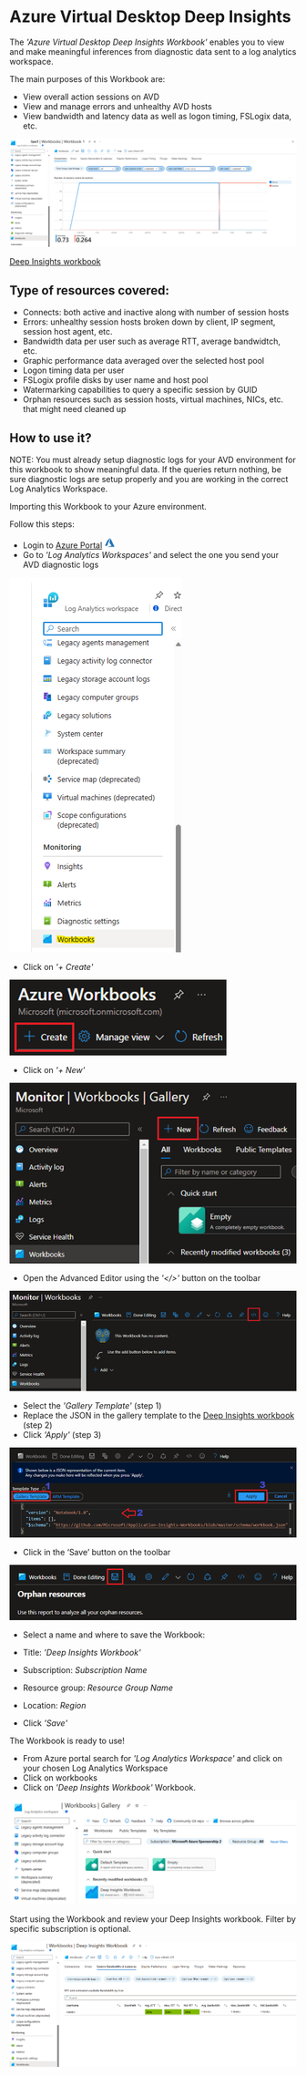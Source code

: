 # Azure Virtual Desktop Deep Insights

The _'Azure Virtual Desktop Deep Insights Workbook'_ enables you to view and make meaningful inferences from diagnostic data sent to a log analytics workspace.

The main purposes of this Workbook are:
* View overall action sessions on AVD
* View and manage errors and unhealthy AVD hosts
* View bandwidth and latency data as well as logon timing, FSLogix data, etc.

![image](../../docs/images/deepInsightsWorkbook/DeepInsightsWorkbookOverview.png)

[Deep Insights workbook](https://raw.githubusercontent.com/Azure/avdaccelerator/main/workload/workbooks/deepInsightsWorkbook/deepInsights.workbook)

## Type of resources covered:

* Connects: both active and inactive along with number of session hosts
* Errors: unhealthy session hosts broken down by client, IP segment, session host agent, etc.
* Bandwidth data per user such as average RTT, average bandwidtch, etc.
* Graphic performance data averaged over the selected host pool
* Logon timing data per user
* FSLogix profile disks by user name and host pool
* Watermarking capabilities to query a specific session by GUID
* Orphan resources such as session hosts, virtual machines, NICs, etc. that might need cleaned up


## How to use it?

NOTE: You must already setup diagnostic logs for your AVD environment for this workbook to show meaningful data. If the queries return nothing, be sure diagnostic logs are setup properly and you are working in the correct Log Analytics Workspace.

Importing this Workbook to your Azure environment.

Follow this steps:

* Login to [Azure Portal](https://portal.azure.com/) <img src="../../docs/icons/azure.png" width="20" height="20">
* Go to _'Log Analytics Workspaces'_ and select the one you send your AVD diagnostic logs 

![Deep Insights workbook 1](../../docs/images/deepInsightsWorkbook/workbookOnLaw.png)

* Click on _'+ Create'_

![Create monitoring workbook](../../docs/images/costOptimizationWorkbook/createworkbook.png)

* Click on _'+ New'_

![New monitoring workbook](../../docs/images/costOptimizationWorkbook/newworkbook.png)

* Open the Advanced Editor using the _'</>'_ button on the toolbar

![Edit monitoring workbook](../../docs/images/costOptimizationWorkbook/editworkbook.png)

* Select the _'Gallery Template'_ (step 1)
* Replace the JSON in the gallery template to the [Deep Insights workbook](https://raw.githubusercontent.com/Azure/avdaccelerator/main/workload/workbooks/deepInsightsWorkbook/deepInsights.workbook) (step 2)
* Click _'Apply'_ (step 3)

![Apply monitoring workbook](../../docs/images/costOptimizationWorkbook/applyworkbook.png)

* Click in the ‘Save’ button on the toolbar

![Save monitoring workbook](../../docs/images/costOptimizationWorkbook/saveworkbook.png)

* Select a name and where to save the Workbook:

* Title: _'Deep Insights Workbook'_
* Subscription: _Subscription Name_
* Resource group: _Resource Group Name_
* Location: _Region_
* Click _'Save'_
  
The Workbook is ready to use!

* From Azure portal search for _'Log Analytics Workspace'_ and click on your chosen Log Analytics Workspace
* Click on workbooks
* Click on _'Deep Insights Workbook'_ Workbook.

![Monitoring workbook](../../docs/images/deepInsightsWorkbook/deepinsightsworkbook.png)

Start using the Workbook and review your Deep Insights workbook.
Filter by specific subscription is optional.

![Deep Insights workbook](../../docs/images/deepInsightsWorkbook/deepinsightsfinal.png)
